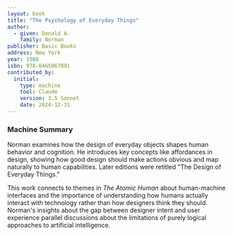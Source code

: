 ```yaml
---
layout: book
title: "The Psychology of Everyday Things"
author:
  - given: Donald A.
    family: Norman
publisher: Basic Books
address: New York
year: 1988
isbn: 978-0465067091
contributed_by:
  initial:
    type: machine
    tool: Claude
    version: 3.5 Sonnet
    date: 2024-12-31
---
```


<div class="machine-commentary" markdown="1">

### Machine Summary

Norman examines how the design of everyday objects shapes human behavior and cognition. He introduces key concepts like affordances in design, showing how good design should make actions obvious and map naturally to human capabilities. Later editions were retitled "The Design of Everyday Things."

This work connects to themes in *The Atomic Human* about human-machine interfaces and the importance of understanding how humans actually interact with technology rather than how designers think they should. Norman's insights about the gap between designer intent and user experience parallel discussions about the limitations of purely logical approaches to artificial intelligence.

</div>
